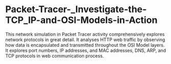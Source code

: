 # Packet-Tracer-_Investigate-the-TCP_IP-and-OSI-Models-in-Action
This network simulation in Packet Tracer activity comprehensively explores network protocols in great detail. It analyses HTTP web traffic by observing how data is encapsulated and transmitted throughout the OSI Model layers. It explores port numbers, IP addresses, and MAC addresses, DNS, ARP, and TCP protocols in web communication process.
